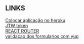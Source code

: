 ## LINKS

[Colocar aplicação no heroku](https://www.luiztools.com.br/post/como-publicar-aplicacao-reactjs-na-heroku/)    
[JTW token](https://www.youtube.com/watch?v=AClyxTbfI08)   
[REACT ROUTER](https://www.youtube.com/watch?v=AClyxTbfI08)    
[validacao dos formularios com yup ](https://bradhick.medium.com/yup-validações-no-react-de-uma-forma-muito-simples-700c039114e3)    
